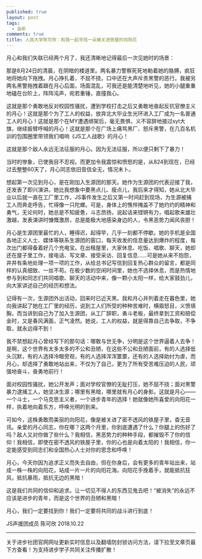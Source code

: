 ```yaml
---
published: true
layout: post
tags:
  - 岳昕
comments: true
title: 人民大学陈可欣：和我一起寻找一朵被关进铁屋的向阳花
---
```


月心和我们失联已经两个月了，我还清晰地记得最后一次见她时的场景：

那是8月24日的清晨，在阴暗的楼道里。两名暴力警察死死地勒着她的胳膊，疯狂地将她向下拖拽。月心挣扎着，不屈不挠，口中还在大声斥责黑警的恶行。我被另两名黑警拖拽着跟在月心后面，场面混乱，可我还是能清楚地听见，她的小腿重重地磕在台阶上，阵阵沌声，宛若重锤，直撞我心。

这就是那个勇敢地反对校园性骚扰，遭到学校打击之后又勇敢地奋起反抗官僚主义的月心！这就是那个为了工人的权益，放弃北大毕业生光环进入工厂成为一名普通工人的月心！这就是那个在MY遭遇绑架后，毫无畏惧，义不容辞地接过syt大旗，继续振臂呼喊的月心！这就是那个在广场上痛骂黑厂、怒斥黑警，在几百名机训的包围圈里带领我们唱响《JS工人战歌》的月心！

这就是那个敌人永远无法征服的月心。因为无法征服，所以便只剩下了暴力！

当时的惨象，已使我目不忍视。而更加令我震惊和愤怒的是，从824到现在，已经过去整整60天了，月心同志依旧音信全无，情况未卜。

想起第一次见到月心，是在刚加入生源团的那天。她作为生源团的代表迎接了我，还发表了即兴演讲。她比我想象中要黑点儿、瘦点儿，我后来才得知，她从北大毕业以后就一直在工厂里工作，JS事件发生之后又第一时间赶到现场，为生源被捕工人而奔走呼告，忙得像一只陀螺。可是，身体上的憔悴掩盖不了她灼灼的精神和勇气，无论何时，她总是不知疲惫，斗志昂扬，说起话来铿锵有力，唱起歌来雄壮激越，发表演讲时慷慨激昂，总是能极大地感染身边的人，令黑恶势力闻风丧胆！

月心是生源团里最忙的人，睡得迟，起得早，几乎一刻都不停歇。她的手机是全国各地正义人士、媒体等联系生源团的窗口，每天收发的信息量达到爆炸的程度，每次出门都得备着好几个充电宝。在出租屋里，大家休息、吃饭、唱歌、聊天，她却还在屋子里工作，接电话、写文章、接受采访、回复信息……可是她从来不抱怨，井井有条地处理一项一项的工作，从给总书记写信到回复热心群众的留言，都是同样的认真细致、一丝不苟。在极少数的空闲时间里，她也不选择休息，而是热情地参与到和同志们共同唱歌、聊天的活动中来，像一颗小太阳一样，给大家鼓劲儿，向大家讲述自己的经历和想法。

记得有一次，生源团外出活动，回来时已近天黑。我和月心并列着走在暮色里，她向我讲起了她在工厂里的经历，说到工人们所受的种种苦难时，横眉怒目，义愤填胸，而当讲到自己为了加入生源团，从工厂辞职，勇斗老板，最终拿到工资和赔偿金时，又是春风满面，正气凌然。她说，工人的权益，就是得靠自己去争取，不争取，就永远得不到！

我不禁想起月心曾经写下的那句话：哪敢与世无争，分明是这个世界逼着人去争！是啊，这个世界有太多太多的不公和丑陋，在这些不公和丑陋面前，有的人选择低头沉默，有的人选择冷眼旁观，有的人选择浑浑噩噩，还有的人选择助纣为虐，而月心，却选择了勇敢地站出来，不仅为了自己，更为了所有受苦难压迫的人民，顽强地奋斗，奋勇地前行！

面对校园性骚扰，她公开发声；面对学校官僚的无耻打压，她不屈不挠；面对黑警暴力逮捕工人，她坚决生源；哪里有黑暗，哪里就有月心的身影。这就是月心——一个斗士，一个马克思主义者，一个进步青年的选择！她就像她所喜爱的向阳花一样，执着地向着东方，呼唤光明的到来。

可如今，这株勇敢而美丽的向阳花，像是被关进了密不透风的铁屋子里，杳无音讯。亲爱的月心同志，你在哪？这两个月里，你到底遭遇了什么？你腿上的伤好了吗？敌人又对你做了些什么？我相信，黑恶势力的种种手段，都摧毁不了你的信仰！我相信，即使在密不透风的铁屋子里，你的心也是向着太阳的！我相信，你一定能感受到同志们和全国热心人士对你的思念和呼唤！

月心，今天你因为追求正义而失去自由，但在你身后，会有更多的青年站出来，站成一株一株的向阳花，站成一片一片的向阳花海。向阳花手挽着手，就能抵抗狂风，抵抗暴雨，抵抗无边的黑暗！

这是我们共同的信仰和追求。让一切见不得人的东西见鬼去吧！“被消失”的永远不应该是进步的青年，而是这个世界的丑陋和黑暗！

月心，我们一定要找到你！我们一定要将共同的战斗进行到底！

JS声援团成员 陈可欣
2018.10.22



---
关于进步社团官网网址更新实时信息以及翻墙防封锁访问方法，请下拉至文章页最下方查看！为支持进步学子共同关注传播扩散！
